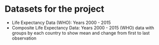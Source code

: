 # Datasets for the project

* Life Expectancy Data (WHO): Years 2000 - 2015
* Composite Life Expectancy Data: Years 2000 - 2015 (WHO) data with groups by each country to show mean and change from first to last observation
